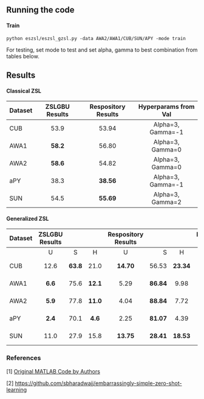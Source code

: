 ## Running the code

#### Train

```
python eszsl/eszsl_gzsl.py -data AWA2/AWA1/CUB/SUN/APY -mode train
```
For testing, set mode to test and set alpha, gamma to best combination from tables below.

## Results

#### Classical ZSL

| Dataset | ZSLGBU Results| Respository Results |Hyperparams from Val |
|---------|:-------------:|:-------------------:|:-------------------:|
| CUB     |     53.9      | 	     53.94 		|Alpha=3, Gamma=-1    |
| AWA1    |   **58.2**    |        56.80        |Alpha=3, Gamma=0     |
| AWA2    |   **58.6**    |        54.82        |Alpha=3, Gamma=0     |
| aPY     |     38.3      |      **38.56**      |Alpha=3, Gamma=-1    |
| SUN     |     54.5      |      **55.69**      |Alpha=3, Gamma=2     |

#### Generalized ZSL

|Dataset |ZSLGBU Results       |||Respository Results |||Hyperparams from Val |
|--------|:-----:|:-----:|:-----:|:-----:|-----:|:-----:|:-------------------:|
|        | U     | S     | H     | U     | S    | H     |            	      |
| CUB    | 12.6 | **63.8** | 21.0 | **14.70** | 56.53 | **23.34** |Alpha=3, Gamma=0 |
| AWA1   | **6.6** | 75.6 | **12.1** | 5.29 | **86.84** | 9.98 |Alpha=3, Gamma=0 |
| AWA2   | **5.9** | 77.8 | **11.0** | 4.04 | **88.84** | 7.72 |Alpha=3, Gamma=0 |
| aPY    | **2.4** | 70.1 | **4.6** | 2.25 | **81.07** | 4.39 |Alpha=2, Gamma=0 |
| SUN    | 11.0 | 27.9 | 15.8 | **13.75** | **28.41** | **18.53** |Alpha=3, Gamma=2 |

### References

[1] [Original MATLAB Code by Authors](https://github.com/bernard24/Embarrassingly-simple-ZSL)

[2] https://github.com/sbharadwajj/embarrassingly-simple-zero-shot-learning